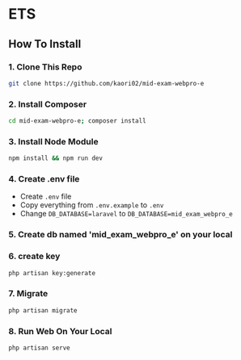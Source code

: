 # ETS

## How To Install

### 1. Clone This Repo

```sh
git clone https://github.com/kaori02/mid-exam-webpro-e
```

### 2. Install Composer

```sh
cd mid-exam-webpro-e; composer install
```

### 3. Install Node Module

```sh
npm install && npm run dev
```

### 4. Create .env file

- Create `.env` file
- Copy everything from `.env.example` to `.env`
- Change `DB_DATABASE=laravel` to `DB_DATABASE=mid_exam_webpro_e`

### 5. Create db named 'mid_exam_webpro_e' on your local

### 6. create key

```sh
php artisan key:generate
```

### 7. Migrate

```sh
php artisan migrate
```

### 8. Run Web On Your Local

```sh
php artisan serve
```
